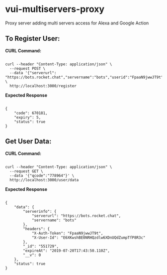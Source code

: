 # vui-multiservers-proxy
Proxy server adding multi servers access for Alexa and Google Action

## To Register User:

**CURL Command:**

```

curl --header "Content-Type: application/json" \
  --request POST \
  --data '{"serverurl": "https://bots.rocket.chat","servername":"bots","userid":"FpaaN9jwwJT9t","token":"E6XKwshBE0NRHQzdlw6XDnUQdZumpTfP8R3"}' \
  http://localhost:3000/register

```
**Expected Response** 

```

{
    "code": 670181,
    "expiry": 5,
    "status": true
}

```

## Get User Data:

**CURL Command:**

```

curl --header "Content-Type: application/json" \
  --request GET \
  --data '{"qcode":"778964"}' \
  http://localhost:3000/user/data

```
**Expected Response** 

```

{
    "data": {
        "serverinfo": {
            "serverurl": "https://bots.rocket.chat",
            "servername": "bots"
        },
        "headers": {
            "X-Auth-Token": "FpaaN9jwwJT9t",
            "X-User-Id": "E6XKwshBE0NRHQzdlw6XDnUQdZumpTfP8R3c"
        },
        "_id": "551729",
        "expireAt": "2019-07-20T17:43:50.110Z",
        "__v": 0
    },
    "status": true
}

```
